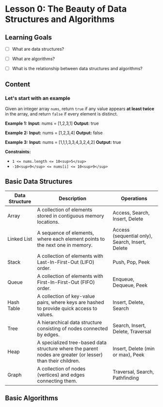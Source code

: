 # Lesson 0: The Beauty of Data Structures and Algorithms

## Learning Goals
- [ ] What are data structures?
- [ ] What are algorithms?
- [ ] What is the relationship between data structures and algorithms?



## Content

### Let's start with an example 



Given an integer array `nums`, return `true` if any value appears **at least twice** in the array, and return `false` if every element is distinct.

**Example 1:**
**Input:** nums = \[1,2,3,1\]
**Output:** true

**Example 2:**
**Input:** nums = \[1,2,3,4\]
**Output:** false

**Example 3:**
**Input:** nums = \[1,1,1,3,3,4,3,2,4,2\]
**Output:** true

**Constraints:**
 - `1 <= nums.length <= 10<sup>5</sup>`
 - `-10<sup>9</sup> <= nums[i] <= 10<sup>9</sup>`



## Basic Data Structures

| Data Structure | Description | Operations |
| --- | --- | --- |
| Array | A collection of elements stored in contiguous memory locations. | Access, Search, Insert, Delete |
| Linked List | A sequence of elements, where each element points to the next one in memory. | Access (sequential only), Search, Insert, Delete |
| Stack | A collection of elements with Last-In-First-Out (LIFO) order. | Push, Pop, Peek |
| Queue | A collection of elements with First-In-First-Out (FIFO) order. | Enqueue, Dequeue, Peek |
| Hash Table | A collection of key-value pairs, where keys are hashed to provide quick access to values. | Insert, Delete, Search |
| Tree | A hierarchical data structure consisting of nodes connected by edges. | Search, Insert, Delete, Traversal |
| Heap | A specialized tree-based data structure where the parent nodes are greater (or lesser) than their children. | Insert, Delete (min or max), Peek |
| Graph | A collection of nodes (vertices) and edges connecting them. | Traversal, Search, Pathfinding |

## Basic Algorithms

